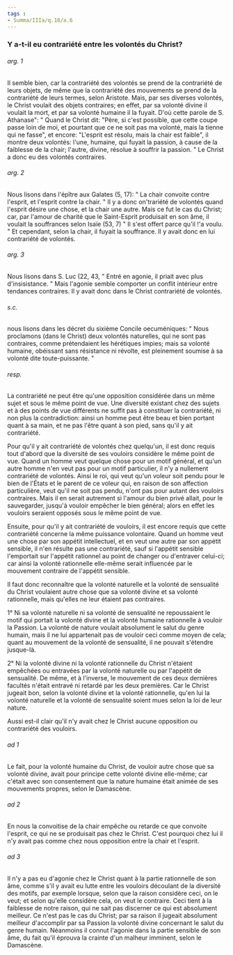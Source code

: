 ```yaml
---
tags : 
- Summa/IIIa/q.18/a.6
---
```


### Y a-t-il eu contrariété entre les volontés du Christ?

###### arg. 1
Il semble bien, car la contrariété des volontés se prend de la contrariété de leurs objets, de même que la contrariété des mouvements se prend de la contrariété de leurs termes, selon Aristote. Mais, par ses diverses volontés, le Christ voulait des objets contraires; en effet, par sa volonté divine il voulait la mort, et par sa volonté humaine il la fuyait. D'où cette parole de S. Athanase": " Quand le Christ dit: "Père, si c'est possible, que cette coupe passe loin de moi, et pourtant que ce ne soit pas ma volonté, mais la tienne qui ne fasse", et encore: "L'esprit est résolu, mais la chair est faible", il montre deux volontés: l'une, humaine, qui fuyait la passion, à cause de la faiblesse de la chair; l'autre, divine, résolue à souffrir la passion. " Le Christ a donc eu des volontés contraires. 

###### arg. 2
Nous lisons dans l'épître aux Galates (5, 17): " La chair convoite contre l'esprit, et l'esprit contre la chair. " Il y a donc on'trariété de volontés quand l'esprit désire une chose, et la chair une autre. Mais ce fut le cas du Christ; car, par l'amour de charité que le Saint-Esprit produisait en son âme, il voulait la souffrances selon Isaïe (53, 7) " Il s'est offert parce qu'il !'a voulu. " Et cependant, selon la chair, il fuyait la souffrance. Il y avait donc en lui contrariété de volontés. 

###### arg. 3
Nous lisons dans S. Luc (22, 43, " Entré en agonie, il priait avec plus d'insisistance. " Mais l'agonie semble comporter un conflit intérieur entre tendances contraires. Il y avait donc dans le Christ contrariété de volontés. 

###### s.c.
nous lisons dans les décret du sixième Concile oecuméniques: " Nous proclamons (dans le Christ) deux volontés naturelles, qui ne sont pas contraires, comme prétendaient les hérétiques impies; mais sa volonté humaine, obéissant sans résistance ni révolte, est pleinement soumise à sa volonté dite toute-puissante. " 

###### resp.
La contrariété ne peut être qu'une opposition considérée dans un même sujet et sous le même point de vue. Une diversité existant chez des sujets et à des points de vue différents ne suffit pas à constituer la contrariété, ni non plus la contradiction: ainsi un homme peut être beau et bien portant quant à sa main, et ne pas l'être quant à son pied, sans qu'il y ait contrariété. 

Pour qu'il y ait contrariété de volontés chez quelqu'un, il est donc requis tout d'abord que la diversité de ses vouloirs considère le même point de vue. Quand un homme veut quelque chose pour un motif général, et qu'un autre homme n'en veut pas pour un motif particulier, il n'y a nullement contrariété de volontés. Ainsi le roi, qui veut qu'un voleur soit pendu pour le bien de l'États et le parent de ce voleur qui, en raison de son affection particulière, veut qu'il ne soit pas pendu, n'ont pas pour autant des vouloirs contraires. Mais il en serait autrement si l'amour du bien privé allait, pour le sauvegarder, jusqu'à vouloir empêcher le bien général; alors en effet les vouloirs seraient opposés sous le même point de vue. 

Ensuite, pour qu'il y ait contrariété de vouloirs, il est encore requis que cette contrariété concerne la même puissance volontaire. Quand un homme veut une chose par son appétit intellectuel, et en veut une autre par son appétit sensible, il n'en résulte pas une contrariété, sauf si l'appétit sensible l'emportait sur l'appétit rationnel au point de changer ou d'entraver celui-ci; car ainsi la volonté rationnelle elle-même serait influencée par le mouvement contraire de l'appétit sensible. 

Il faut donc reconnaître que la volonté naturelle et la volonté de sensualité du Christ voulaient autre chose que sa volonté divine et sa volonté rationnelle, mais qu'elles ne leur étaient pas contraires. 

1° Ni sa volonté naturelle ni sa volonté de sensualité ne repoussaient le motif qui portait la volonté divine et la volonté humaine rationnelle à vouloir la Passion. La volonté de nature voulait absolument le salut du genre humain, mais il ne lui appartenait pas de vouloir ceci comme moyen de cela; quant au mouvement de la volonté de sensualité, il ne pouvait s'étendre jusque-là. 

2° Ni la volonté divine ni la volonté rationnelle du Christ n'étaient empêchées ou entravées par la volonté naturelle ou par l'appétit de sensualité. De même, et à l'inverse, le mouvement de ces deux dernières facultés n'était entravé ni retardé par les deux premières. Car le Christ jugeait bon, selon la volonté divine et la volonté rationnelle, qu'en lui la volonté naturelle et la volonté de sensualité soient mues selon la loi de leur nature. 

Aussi est-il clair qu'il n'y avait chez le Christ aucune opposition ou contrariété des vouloirs. 

###### ad 1
Le fait, pour la volonté humaine du Christ, de vouloir autre chose que sa volonté divine, avait pour principe cette volonté divine elle-même; car c'était avec son consentement que la nature humaine était animée de ses mouvements propres, selon le Damascène. 

###### ad 2
En nous la convoitise de la chair empêche ou retarde ce que convoite l'esprit, ce qui ne se produisait pas chez le Christ. C'est pourquoi chez lui il n'y avait pas comme chez nous opposition entre la chair et l'esprit. 

###### ad 3
Il n'y a pas eu d'agonie chez le Christ quant à la partie rationnelle de son âme, comme s'il y avait eu lutte entre les vouloirs découlant de la diversité des motifs, par exemple lorsque, selon que la raison considère ceci, on le veut; et selon qu'elle considère cela, on veut le contraire. Ceci tient à la faiblesse de notre raison, qui ne sait pas discerner ce qui est absolument meilleur. Ce n'est pas le cas du Christ; par sa raison il jugeait absolument meilleur d'accomplir par sa Passion la volonté divine concernant le salut du genre humain. Néanmoins il connut l'agonie dans la partie sensible de son âme, du fait qu'il éprouva la crainte d'un malheur imminent, selon le Damascène. 

